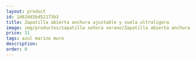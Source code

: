 ```yaml
---
layout: product
id: 1d62dd3bd52173b3
title: Zapatilla abierta anchura ajustable y suela ultraligera
image: img/productos/zapatilla señora verano/Zapatilla abierta anchura ajustable y suela ultraligera=21=azul marino muro.webp
price: 21
tags: azul marino muro
description: 
order: 0
---
```

